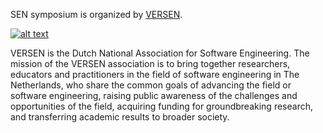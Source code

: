 SEN symposium is organized by <a href="http://www.versen.nl/">VERSEN</a>. 

[![alt text](logo.png)](https://www.cwi.nl/ "Centrum Wiskunde & Informatica")

VERSEN is the Dutch National Association for Software Engineering. The mission of the VERSEN association is to bring together researchers, educators and practitioners in the field of software engineering in The Netherlands, who share the common goals of advancing the field or software engineering, raising public awareness of the challenges and opportunities of the field, acquiring funding for groundbreaking research, and transferring academic results to broader society.
